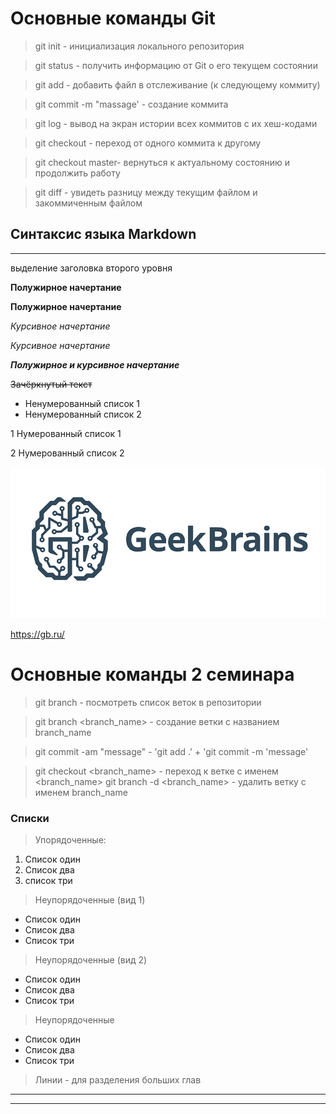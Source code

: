 # Основные команды Git

> git init - инициализация локального репозитория

> git status - получить информацию от Git о его текущем состоянии

> git add - добавить файл в отслеживание (к следующему коммиту)

>git commit -m "massage' - создание коммита

>git log - вывод на экран истории всех коммитов с их хеш-кодами

>git checkout - переход от одного коммита к другому

>git checkout master- вернуться к актуальному состоянию и продолжить работу

>git diff - увидеть разницу между текущим файлом и закоммиченным файлом

## Синтаксис языка Markdown

---
выделение заголовка второго уровня

**Полужирное начертание**

__Полужирное начертание__

*Курсивное начертание*

_Курсивное начертание_

***Полужирное и курсивное начертание***

~~Зачёркнутый текст~~

* Ненумерованный список 1
* Ненумерованный список 2

1 Нумерованный список 1

2 Нумерованный список 2

![добавление картинки](geekbrains.png)

https://gb.ru/

# Основные команды 2 семинара

> git branch - посмотреть список веток в репозитории

> git branch <branch_name> - создание ветки с названием branch_name

> git commit -am "message" - 'git add .' + 'git commit -m 'message'

> git checkout <branch_name> - переход к ветке с именем <branch_name>
> git branch -d <branch_name> - удалить ветку с именем branch_name


### Списки

> Упорядоченные:
1. Список один
2. Список два
3. список три

> Неупорядоченные (вид 1)
* Список один
* Список два
* Список три

> Неупорядоченные (вид 2)
- Список один
- Список два
- Список три

> Неупорядоченные
+ Список один
+ Список два
+ Список три

> Линии - для разделения больших глав
 ***
 ---